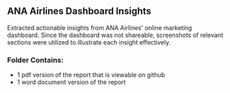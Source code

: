 ## ANA Airlines Dashboard Insights 
Extracted actionable insights from ANA Airlines' online marketing dashboard. Since the dashboard was not shareable, screenshots of relevant sections were utilized to illustrate each insight effectively.

### Folder Contains:
  * 1 pdf version of the report that is viewable on github
  * 1 word document version of the report 
  
